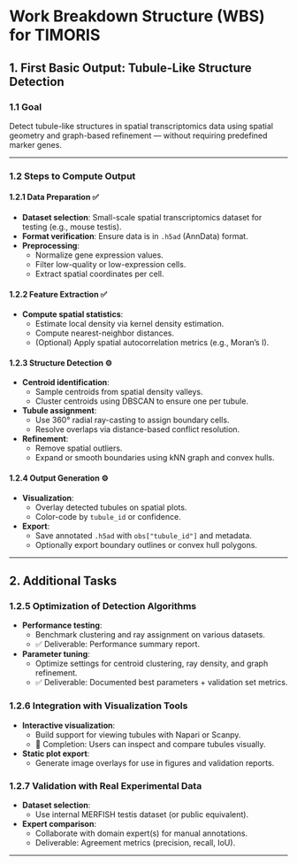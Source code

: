 # Work Breakdown Structure (WBS) for TIMORIS

## 1. First Basic Output: Tubule-Like Structure Detection

### 1.1 Goal

Detect tubule-like structures in spatial transcriptomics data using spatial geometry and graph-based refinement — without requiring predefined marker genes.

---

### 1.2 Steps to Compute Output

#### 1.2.1 Data Preparation ✅
- **Dataset selection**: Small-scale spatial transcriptomics dataset for testing (e.g., mouse testis).
- **Format verification**: Ensure data is in `.h5ad` (AnnData) format.
- **Preprocessing**:
  - Normalize gene expression values.
  - Filter low-quality or low-expression cells.
  - Extract spatial coordinates per cell.

#### 1.2.2 Feature Extraction ✅
- **Compute spatial statistics**:
  - Estimate local density via kernel density estimation.
  - Compute nearest-neighbor distances.
  - (Optional) Apply spatial autocorrelation metrics (e.g., Moran’s I).

#### 1.2.3 Structure Detection ⚙️
- **Centroid identification**:
  - Sample centroids from spatial density valleys.
  - Cluster centroids using DBSCAN to ensure one per tubule.
- **Tubule assignment**:
  - Use 360° radial ray-casting to assign boundary cells.
  - Resolve overlaps via distance-based conflict resolution.
- **Refinement**:
  - Remove spatial outliers.
  - Expand or smooth boundaries using kNN graph and convex hulls.

#### 1.2.4 Output Generation ⚙️
- **Visualization**:
  - Overlay detected tubules on spatial plots.
  - Color-code by `tubule_id` or confidence.
- **Export**:
  - Save annotated `.h5ad` with `obs["tubule_id"]` and metadata.
  - Optionally export boundary outlines or convex hull polygons.

---

## 2. Additional Tasks

### 1.2.5 Optimization of Detection Algorithms
- **Performance testing**:
  - Benchmark clustering and ray assignment on various datasets.
  - ✅ Deliverable: Performance summary report.
- **Parameter tuning**:
  - Optimize settings for centroid clustering, ray density, and graph refinement.
  - ✅ Deliverable: Documented best parameters + validation set metrics.

### 1.2.6 Integration with Visualization Tools
- **Interactive visualization**:
  - Build support for viewing tubules with Napari or Scanpy.
  - 🎯 Completion: Users can inspect and compare tubules visually.
- **Static plot export**:
  - Generate image overlays for use in figures and validation reports.

### 1.2.7 Validation with Real Experimental Data
- **Dataset selection**:
  - Use internal MERFISH testis dataset (or public equivalent).
- **Expert comparison**:
  - Collaborate with domain expert(s) for manual annotations.
  - Deliverable: Agreement metrics (precision, recall, IoU).

---